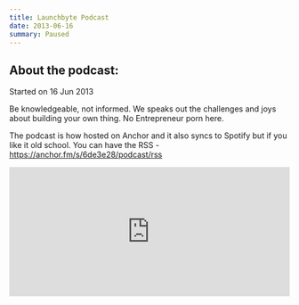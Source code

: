 ```yaml
---
title: Launchbyte Podcast
date: 2013-06-16
summary: Paused
---
```


## About the podcast:
Started on 16 Jun 2013

Be knowledgeable, not informed. We speaks out the challenges and joys about building your own thing. No Entrepreneur porn here.

The podcast is how hosted on Anchor and it also syncs to Spotify but if you like it old school. You can have the RSS - https://anchor.fm/s/6de3e28/podcast/rss

<iframe src="https://open.spotify.com/embed-podcast/show/5GC9w80BbVGt65Lu04xOjK" width="100%" height="232" frameborder="0" allowtransparency="true" allow="encrypted-media"></iframe>